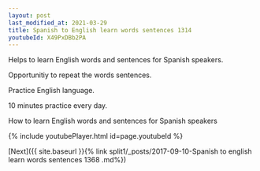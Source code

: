 ```yaml
---
layout: post
last_modified_at: 2021-03-29
title: Spanish to English learn words sentences 1314 
youtubeId: X49PxDBb2PA
---
```

 
 
Helps to learn English words and sentences for Spanish speakers.

Opportunitiy to repeat the words sentences. 

Practice English language. 
 
10 minutes practice every day. 
 
How to learn English words and sentences for Spanish speakers 
 
{% include youtubePlayer.html id=page.youtubeId %}
 
 
[Next]({{ site.baseurl }}{% link  split1/_posts/2017-09-10-Spanish to english learn words sentences 1368 .md%})
 
